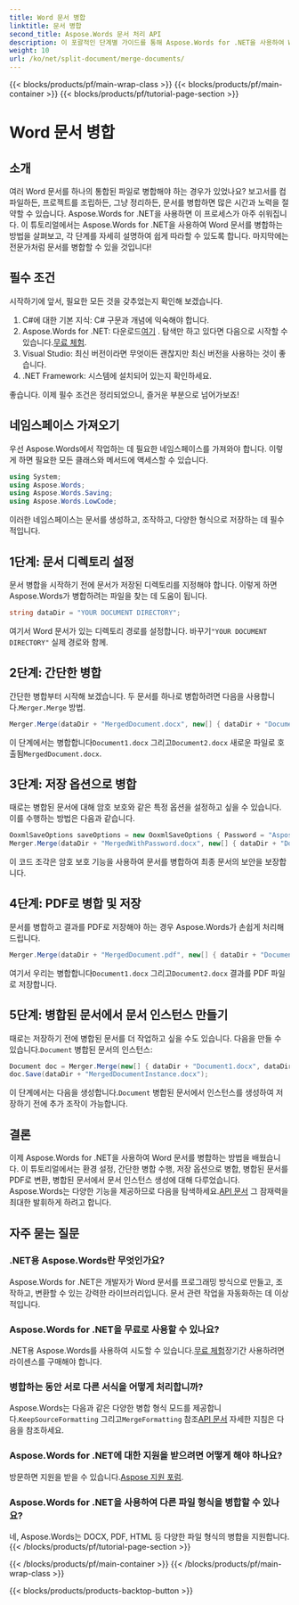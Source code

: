 ```yaml
---
title: Word 문서 병합
linktitle: 문서 병합
second_title: Aspose.Words 문서 처리 API
description: 이 포괄적인 단계별 가이드를 통해 Aspose.Words for .NET을 사용하여 Word 문서를 병합하는 방법을 알아보세요. 문서 워크플로를 자동화하는 데 완벽합니다.
weight: 10
url: /ko/net/split-document/merge-documents/
---
```


{{< blocks/products/pf/main-wrap-class >}}
{{< blocks/products/pf/main-container >}}
{{< blocks/products/pf/tutorial-page-section >}}

# Word 문서 병합

## 소개

여러 Word 문서를 하나의 통합된 파일로 병합해야 하는 경우가 있었나요? 보고서를 컴파일하든, 프로젝트를 조립하든, 그냥 정리하든, 문서를 병합하면 많은 시간과 노력을 절약할 수 있습니다. Aspose.Words for .NET을 사용하면 이 프로세스가 아주 쉬워집니다. 이 튜토리얼에서는 Aspose.Words for .NET을 사용하여 Word 문서를 병합하는 방법을 살펴보고, 각 단계를 자세히 설명하여 쉽게 따라할 수 있도록 합니다. 마지막에는 전문가처럼 문서를 병합할 수 있을 것입니다!

## 필수 조건

시작하기에 앞서, 필요한 모든 것을 갖추었는지 확인해 보겠습니다.

1. C#에 대한 기본 지식: C# 구문과 개념에 익숙해야 합니다.
2.  Aspose.Words for .NET: 다운로드[여기](https://releases.aspose.com/words/net/) . 탐색만 하고 있다면 다음으로 시작할 수 있습니다.[무료 체험](https://releases.aspose.com/).
3. Visual Studio: 최신 버전이라면 무엇이든 괜찮지만 최신 버전을 사용하는 것이 좋습니다.
4. .NET Framework: 시스템에 설치되어 있는지 확인하세요.

좋습니다. 이제 필수 조건은 정리되었으니, 즐거운 부분으로 넘어가보죠!

## 네임스페이스 가져오기

우선 Aspose.Words에서 작업하는 데 필요한 네임스페이스를 가져와야 합니다. 이렇게 하면 필요한 모든 클래스와 메서드에 액세스할 수 있습니다.

```csharp
using System;
using Aspose.Words;
using Aspose.Words.Saving;
using Aspose.Words.LowCode;
```

이러한 네임스페이스는 문서를 생성하고, 조작하고, 다양한 형식으로 저장하는 데 필수적입니다.

## 1단계: 문서 디렉토리 설정

문서 병합을 시작하기 전에 문서가 저장된 디렉토리를 지정해야 합니다. 이렇게 하면 Aspose.Words가 병합하려는 파일을 찾는 데 도움이 됩니다.

```csharp
string dataDir = "YOUR DOCUMENT DIRECTORY";
```

 여기서 Word 문서가 있는 디렉토리 경로를 설정합니다. 바꾸기`"YOUR DOCUMENT DIRECTORY"` 실제 경로와 함께.

## 2단계: 간단한 병합

 간단한 병합부터 시작해 보겠습니다. 두 문서를 하나로 병합하려면 다음을 사용합니다.`Merger.Merge` 방법.

```csharp
Merger.Merge(dataDir + "MergedDocument.docx", new[] { dataDir + "Document1.docx", dataDir + "Document2.docx" });
```

 이 단계에서는 병합합니다`Document1.docx` 그리고`Document2.docx` 새로운 파일로 호출됨`MergedDocument.docx`.

## 3단계: 저장 옵션으로 병합

때로는 병합된 문서에 대해 암호 보호와 같은 특정 옵션을 설정하고 싶을 수 있습니다. 이를 수행하는 방법은 다음과 같습니다.

```csharp
OoxmlSaveOptions saveOptions = new OoxmlSaveOptions { Password = "Aspose.Words" };
Merger.Merge(dataDir + "MergedWithPassword.docx", new[] { dataDir + "Document1.docx", dataDir + "Document2.docx" }, saveOptions, MergeFormatMode.KeepSourceFormatting);
```

이 코드 조각은 암호 보호 기능을 사용하여 문서를 병합하여 최종 문서의 보안을 보장합니다.

## 4단계: PDF로 병합 및 저장

문서를 병합하고 결과를 PDF로 저장해야 하는 경우 Aspose.Words가 손쉽게 처리해 드립니다.

```csharp
Merger.Merge(dataDir + "MergedDocument.pdf", new[] { dataDir + "Document1.docx", dataDir + "Document2.docx" }, SaveFormat.Pdf, MergeFormatMode.KeepSourceLayout);
```

 여기서 우리는 병합합니다`Document1.docx` 그리고`Document2.docx` 결과를 PDF 파일로 저장합니다.

## 5단계: 병합된 문서에서 문서 인스턴스 만들기

 때로는 저장하기 전에 병합된 문서를 더 작업하고 싶을 수도 있습니다. 다음을 만들 수 있습니다.`Document` 병합된 문서의 인스턴스:

```csharp
Document doc = Merger.Merge(new[] { dataDir + "Document1.docx", dataDir + "Document2.docx" }, MergeFormatMode.MergeFormatting);
doc.Save(dataDir + "MergedDocumentInstance.docx");
```

 이 단계에서는 다음을 생성합니다.`Document` 병합된 문서에서 인스턴스를 생성하여 저장하기 전에 추가 조작이 가능합니다.

## 결론

 이제 Aspose.Words for .NET을 사용하여 Word 문서를 병합하는 방법을 배웠습니다. 이 튜토리얼에서는 환경 설정, 간단한 병합 수행, 저장 옵션으로 병합, 병합된 문서를 PDF로 변환, 병합된 문서에서 문서 인스턴스 생성에 대해 다루었습니다. Aspose.Words는 다양한 기능을 제공하므로 다음을 탐색하세요.[API 문서](https://reference.aspose.com/words/net/) 그 잠재력을 최대한 발휘하게 하려고 합니다.

## 자주 묻는 질문

### .NET용 Aspose.Words란 무엇인가요?

Aspose.Words for .NET은 개발자가 Word 문서를 프로그래밍 방식으로 만들고, 조작하고, 변환할 수 있는 강력한 라이브러리입니다. 문서 관련 작업을 자동화하는 데 이상적입니다.

### Aspose.Words for .NET을 무료로 사용할 수 있나요?

 .NET용 Aspose.Words를 사용하여 시도할 수 있습니다.[무료 체험](https://releases.aspose.com/)장기간 사용하려면 라이센스를 구매해야 합니다.

### 병합하는 동안 서로 다른 서식을 어떻게 처리합니까?

 Aspose.Words는 다음과 같은 다양한 병합 형식 모드를 제공합니다.`KeepSourceFormatting` 그리고`MergeFormatting` 참조[API 문서](https://reference.aspose.com/words/net/) 자세한 지침은 다음을 참조하세요.

### Aspose.Words for .NET에 대한 지원을 받으려면 어떻게 해야 하나요?

 방문하면 지원을 받을 수 있습니다.[Aspose 지원 포럼](https://forum.aspose.com/c/words/8).

### Aspose.Words for .NET을 사용하여 다른 파일 형식을 병합할 수 있나요?

네, Aspose.Words는 DOCX, PDF, HTML 등 다양한 파일 형식의 병합을 지원합니다.
{{< /blocks/products/pf/tutorial-page-section >}}

{{< /blocks/products/pf/main-container >}}
{{< /blocks/products/pf/main-wrap-class >}}

{{< blocks/products/products-backtop-button >}}
